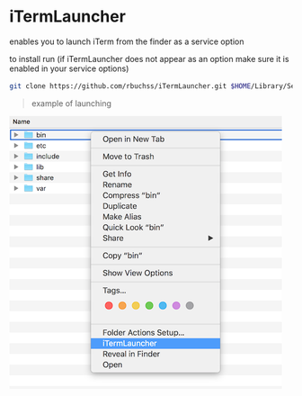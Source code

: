 iTermLauncher
=========
enables you to launch iTerm from the finder as a service option

to install run (if iTermLauncher does not appear as an option make sure it is enabled in your service options)
```bash
git clone https://github.com/rbuchss/iTermLauncher.git $HOME/Library/Services/iTermLauncher.workflow
```

> example of launching

![](https://github.com/rbuchss/iTermLauncher/blob/master/docs/launch_50.png)
